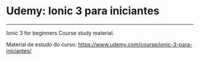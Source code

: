 # Udemy: Ionic 3 para iniciantes
---
Ionic 3 for beginners Course study material.

Material de estudo do curso: https://www.udemy.com/course/ionic-3-para-iniciantes/
